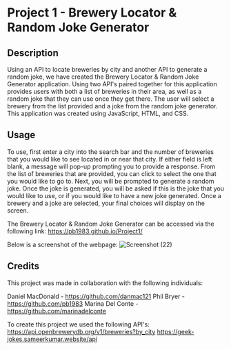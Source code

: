 # Project 1 - Brewery Locator & Random Joke Generator

## Description

Using an API to locate breweries by city and another API to generate a random joke, we have created the Brewery Locator & Random Joke Generator application. Using two API's paired together for this application provides users with both a list of breweries in their area, as well as a random joke that they can use once they get there. The user will select a brewery from the list provided and a joke from the random joke generator. This application was created using JavaScript, HTML, and CSS.


## Usage

To use, first enter a city into the search bar and the number of breweries that you would like to see located in or near that city. If either field is left blank, a message will pop-up prompting you to provide a response. From the list of breweries that are provided, you can click to select the one that you would like to go to. Next, you will be prompted to generate a random joke. Once the joke is generated, you will be asked if this is the joke that you would like to use, or if you would like to have a new joke generated. Once a brewery and a joke are selected, your final choices will display on the screen.


The Brewery Locator & Random Joke Generator can be accessed via the following link: https://pb1983.github.io/Project1/  


Below is a screenshot of the webpage:
![Screenshot (22)](https://github.com/pb1983/Project1/assets/137957098/b512a425-1c6f-46ae-bbd4-b984c15d70ca)




## Credits

This project was made in collaboration with the following individuals:
 
Daniel MacDonald - https://github.com/danmac121
Phil Bryer - https://github.com/pb1983 
Marina Del Conte - https://github.com/marinadelconte

To create this project we used the following API's:
https://api.openbrewerydb.org/v1/breweries?by_city
https://geek-jokes.sameerkumar.website/api



